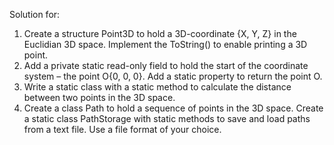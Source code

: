 Solution for:


01. Create a structure Point3D to hold a 3D-coordinate {X, Y, Z} in the Euclidian 3D space. 
Implement the ToString() to enable printing a 3D point.
02. Add a private static read-only field to hold the start of the coordinate system – the point O{0, 0, 0}. 
Add a static property to return the point O.
03. Write a static class with a static method to calculate the distance between two points in the 3D space.
04. Create a class Path to hold a sequence of points in the 3D space. 
Create a static class PathStorage with static methods to save and load paths from a text file. 
Use a file format of your choice.

